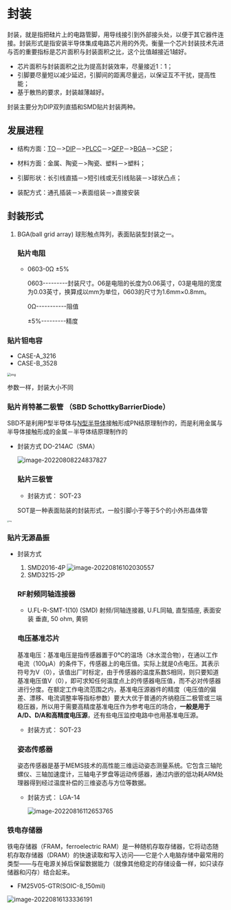 # 封装

​		封装，就是指把硅片上的电路管脚，用导线接引到外部接头处，以便于其它器件连接。封装形式是指安装半导体集成电路芯片用的外壳。衡量一个芯片封装技术先进与否的重要指标是芯片面积与封装面积之比，这个比值越接近1越好。

- 芯片面积与封装面积之比为提高封装效率，尽量接近1：1；
- 引脚要尽量短以减少延迟，引脚间的距离尽量远，以保证互不干扰，提高性能；
- 基于散热的要求，封装越薄越好。

封装主要分为DIP双列直插和SMD贴片封装两种。

## 发展进程

- 结构方面：[TO](https://baike.baidu.com/item/TO)－>[DIP](https://baike.baidu.com/item/DIP)－>[PLCC](https://baike.baidu.com/item/PLCC)－>[QFP](https://baike.baidu.com/item/QFP)－>[BGA](https://baike.baidu.com/item/BGA)－>[CSP](https://baike.baidu.com/item/CSP)；

- 材料方面：金属、陶瓷－>陶瓷、塑料－>塑料；

- 引脚形状：长引线直插－>短引线或无引线贴装－>球状凸点；

- 装配方式：通孔插装－>表面组装－>直接安装

## 封装形式

1. BGA(ball grid array)  球形触点阵列，表面贴装型封装之一。

   

   

   

   ### 贴片电阻

   - 0603-0Ω ±5%

     0603---------封装尺寸。06是电阻的长度为0.06英寸，03是电阻的宽度为0.03英寸，换算成以mm为单位，0603的尺寸为1.6mm×0.8mm。

     0Ω-----------阻值

     ±5%---------精度



### 贴片钽电容 

- CASE-A_3216
- CASE-B_3528

<img src="https://iknow-pic.cdn.bcebos.com/738b4710b912c8fc4333faadec039245d7882189?x-bce-process=image%2Fresize%2Cm_lfit%2Cw_600%2Ch_800%2Climit_1%2Fquality%2Cq_85%2Fformat%2Cf_auto" alt="img" style="zoom:50%;" />

参数一样，封装大小不同

### 贴片肖特基二极管 （SBD SchottkyBarrierDiode）

SBD不是利用P型半导体与[N型半导体](https://baike.baidu.com/item/N型半导体/899425)接触形成PN结原理制作的，而是利用金属与半导体接触形成的金属－半导体结原理制作的

- 封装方式  DO-214AC（SMA）

  ![image-20220808224837827](C:\Users\pp\Documents\GitHub\Study_Notes\image-20220808224837827.png)

  ### 贴片三极管

  -  封装方式： SOT-23

    ​	SOT是一种表面贴装的封装形式，一般引脚小于等于5个的小外形晶体管



<img src="https://bkimg.cdn.bcebos.com/pic/54fbb2fb43166d2286e24f05462309f79152d28e?x-bce-process=image/watermark,image_d2F0ZXIvYmFpa2U4MA==,g_7,xp_5,yp_5/format,f_auto" alt="img" style="zoom:25%;" />

###            贴片无源晶振

  - 封装方式

    1. SMD2016-4P
       ![image-20220816102030557](C:\Users\zhangwei\Documents\Study_Notes\封装\image-20220816102030557.png)
    2. SMD3215-2P
    
    ### RF射频同轴连接器
    
    - U.FL-R-SMT-1(10) (SMD)
       射频/同轴连接器, U.FL同轴, 直型插座, 表面安装 垂直, 50 ohm, 黄铜

    ### 电压基准芯片

    基准电压：基准电压是指传感器置于0℃的温场（冰水混合物），在通以工作电流（100μA）的条件下，传感器上的电压值。实际上就是0点电压。其表示符号为V（0），该值出厂时标定，由于传感器的温度系数S相同，则只要知道基准电压值V（0），即可求知任何温度点上的传感器电压值，而不必对传感器进行分度。在额定工作电流范围之内，基准电压源器件的精度（电压值的偏差、漂移、电流调整率等指标参数）要大大优于普通的齐纳稳压二极管或三端稳压器，所以用于需要高精度基准电压作为参考电压的场合，**一般是用于A/D、D/A和高精度电压源**，还有些电压监控电路中也用基准电压源。

    - 封装方式： SOT-23

    ### 姿态传感器
    
     姿态传感器是基于MEMS技术的高性能三维运动姿态测量系统。它包含三轴陀螺仪、三轴加速度计，三轴电子罗盘等运动传感器，通过内嵌的低功耗ARM处理器得到经过温度补偿的三维姿态与方位等数据。
    
    - 封装方式： LGA-14
    
      ![image-20220816112653765](C:\Users\zhangwei\Documents\Study_Notes\封装\image-20220816112653765.png)
    
    

###  铁电存储器

铁电存储器（FRAM，ferroelectric RAM）是一种随机存取存储器，它将动态随机存取存储器（DRAM）的快速读取和写入访问——它是个人电脑存储中最常用的类型——与在电源关掉后保留数据能力（就像其他稳定的存储设备一样，如只读存储器和闪存）结合起来。

- FM25V05-GTR(SOIC-8_150mil)

![image-20220816133336191](C:\Users\zhangwei\Documents\Study_Notes\封装\image-20220816133336191.png)
